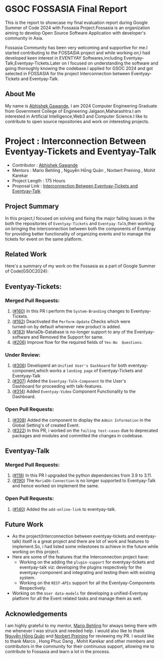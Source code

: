# GSOC FOSSASIA Final Report

This is the report to showcase my final evaluation report during Google Summer of Code 2024 with Fossasia Project.Fossasia is an organization aiming to develop Open Source Software Application with developer's community in Asia.

Fossasia Community has been very welcoming and supportive for me.I started contributing to the FOSSASIA project and while working on,I had developed keen interest in EVENTYAY Softwares,including Eventyay-Talk,Eventyay-Tickets.Later on I focused on understanding the software and going thoroughly knowing the codebase.I applied for GSOC 2024 and got selected in FOSSASIA for the project Interconnection between Eventyay-Tickets and Eventyay-Talk. 

## About Me
My name is [Abhishek Gawande](https://github.com/AviGawande), I am 2024 Computer Engineering Graduate from Government College of Engineering Jalgaon,Maharashtra.I am interested in Artificial Intelligence,Web3 and Computer Science.I like to contribute to open source repositories and work on interesting projects.

# Project : Interconnection Between Eventyay-Tickets and Eventyay-Talk
- Contributor :  [Abhishek Gawande](https://github.com/AviGawande)
- Mentors : Mario Behling , Nguyễn Hồng Quân , Norbert Preining , Mohit Karekar
- Project Length : 175 Hours
- Proposal Link : [Interconnection Between Eventyay-Tickets and Eventyay-Talk](https://docs.google.com/document/d/1iPl5hWZwkbmW3zz7evAGZIMX24JS4fQ0E1GnN-NZJUw/edit?usp=sharing)

## Project Summary
In this project,I focused on solving and fixing the major failing issues in the both the repositories of `Eventyay-Tickets` and `Eventyay-Talk`,then working on bringing the interconnection between both the components of Eventyay for providing better functionality of organizing events and to manage the tickets for event on the same platform.

## Related Work

Here's a summary of my work on the Fossasia as a part of Google Summer of Code(GSOC2024):

## Eventyay-Tickets:

### Merged Pull Requests:
1. ([#160](https://github.com/fossasia/eventyay-tickets/pull/160)) In this PR i perform the `System-Branding` changes to 
    Eventyay-Tickets.
2. ([#162](https://github.com/fossasia/eventyay-tickets/pull/162)) Deactivated the `Perform-Update` Checks which were  
    turned-on by default whenever new product is added.
3. ([#183](https://github.com/fossasia/eventyay-tickets/pull/183)) MariaDb-Database is no-longer support to any of the 
    Eventyay-software and Removed the Support for same.
4. ([#206](https://github.com/fossasia/eventyay-tickets/pull/206)) Improve flow for the required fields of `Yes-No 
    Questions`.


### Under Review:
1. ([#306](https://github.com/fossasia/eventyay-tickets/pull/306)) Developerd an `Unified User's Dashboard` for both 
    eventyay-component,which works a `landing page` of Eventyay-Tickets and Eventyay-Talk
2. ([#307](https://github.com/fossasia/eventyay-tickets/pull/307)) Added the `Eventyay-Talk-Component` to the User's     
    Dashboard for proceeding with talk-features.
3. ([#314](https://github.com/fossasia/eventyay-tickets/pull/314)) Added `Eventyay-Video` Component Functionality to the 
    Dashboard.

### Open Pull Requests:
1. ([#308](https://github.com/fossasia/eventyay-tickets/pull/308)) Added the component to display the `Admin Information` in 
    the Global Setting's of created Event.
2. ([#322](https://github.com/fossasia/eventyay-tickets/pull/308)) In this PR, i worked on the `failing test-cases` due to 
   deprecated packages and modules and committed the changes in codebase.


## Eventyay-Talk


### Merged Pull Requests:
1. ([#118](https://github.com/fossasia/eventyay-talk/pull/118)) In this PR I upgraded the python dependencies from 3.9 to 3.11.
2. ([#190](https://github.com/fossasia/eventyay-talk/pull/190)) The `MariaDb-Connection` is no longer supported to Eventyay-Talk and hence worked on implement the same.


### Open Pull Requests:
1. ([#140](https://github.com/fossasia/eventyay-talk/pull/140)) Added the `add-online-link` to eventyay-talk.


## Future Work
- As the project(Interconnection between eventyay-tickets and eventyay-talk) itself is a great project and there are lot of work and features to implement.So, i had listed some milestones to achieve in the future while working on this project.
- Here are some of the features that the Interconnection project have:
   - Working on the adding the `plugin-support` for eventyay-tickets and eventyay-talk viz: developing the plugins respectively for the eventyay-component and integrating 
     and testing them with existing system.
   - Working on the `REST-APIs` support for all the Eventyay-Components Respectively.
- Working on the `User data-models` for developing a unified-Eventyay platform for all the Event related tasks and manage them as well.

## Acknowledgements

I am highly grateful to my mentor, [Mario Behling](https://github.com/mariobehling) for always being there with me whenever I was struck and needed help. I would also like to thank [Nguyễn Hồng Quân](https://github.com/hongquan) and [Norbert Preining](https://github.com/norbusan) for reviewing my PR. I would like to thank Marco , Hong Phuc Dang , Mohit Karekar and other members and contributors in the community for their continuous support, allowing me to contribute to Fossasia and learn a lot in the process.



